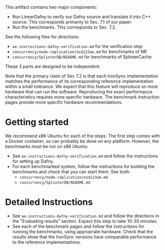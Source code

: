 This artifact contains two major components:

 * Run LinearDafny to verify our Dafny source and translate it into C++ source. This corresponds primarily to Sec. 7.1 of our paper.
 * Run the benchmarks. This corresponds to Sec. 7.2.

See the following files for directions:

 * `ae-instructions-dafny-verification.md` for the verification step
 * `concurrency/node-replication/osdi23ae.md` for benchmarks of NR
 * `concurrency/SplinterDB/README.md` for benchmarks of SplinterCache

These 3 parts are designed to be independent.

Note that the primary claim of Sec 7.2 is that each IronSync implementation matches the performance of its corresponding reference implementation within a small tolerance.  We expect that this feature will reproduce on most hardware that can run the software. Reproducing the exact performance characteristics requires more specific hardware. The benchmark instruction pages provide more specific hardware recommendations.

# Getting started

We recommend x86 Ubuntu for each of the steps. The first step comes with a Docker container, so can probably be done on any platform. However, the benchmarks _must_ be run on x86 Ubuntu.

 * See `ae-instructions-dafny-verification.md` and follow the instructions for setting up Dafny.
 * For each benchmarked system, follow the instructions for building the benchmarks and check that you can start them. See both:
    * `concurrency/node-replication/osdi23ae.md`
    * `concurrency/SplinterDB/README.md`

# Detailed Instructions

 * See `ae-instructions-dafny-verification.md` and follow the directions in the "Evaluating results" section. Expect this step to take 10-30 minutes.
 * See each of the benchmark pages and follow the instructions for running the benchmarks, using appropriate hardware. Check that the results show that the IronSync versions have comparable performance to the reference implementations.
